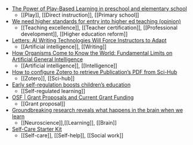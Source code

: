 - [The Power of Play-Based Learning in preschool and elementary school](https://www.edutopia.org/article/young-kids-power-play-based-learning)
	- [[Play]], [[Direct instruction]], [[Primary school]]
- [We need higher standards for entry into higher ed teaching (opinion)](https://www.insidehighered.com/advice/2022/10/19/we-need-higher-standards-entry-higher-ed-teaching-opinion)
	- [[Teaching excellence]], [[Teacher certification]], [[Professional development]], [[Higher education reform]]
- [Letters: AI Writing Technologies Will Force Instructors to Adapt](https://www.chronicle.com/blogs/letters/ai-writing-technologies-will-force-instructors-to-adapt?cid=gen_sign_in)
	- [[Artificial intelligence]], [[Writing]]
- [How Organisms Come to Know the World: Fundamental Limits on Artificial General Intelligence](https://www.dialecticalsystems.eu/publications/new-paper-a-roli-j-jaeger-s-kauffman-2022-how-organisms-come-to-know-the-world-fundamental-limits-on-artificial-general-intelligence/)
	- [[Artificial intelligence]], [[Intelligence]]
- [How to configure Zotero to retrieve Publication’s PDF from Sci-Hub](https://gagarine.medium.com/use-sci-hub-with-zotero-as-a-fall-back-pdf-resolver-cf139eb2cea7)
	- [[Zotero]], [[Sci-hub]]
- [Early self-regulation boosts children’s education](https://www.eurekalert.org/news-releases/967846)
	- [[Self-regulated learning]]
- [OSF | Grant Proposals and Current Grant Funding](https://osf.io/8km72/)
	- [[Grant proposal]]
- [Groundbreaking research reveals what happens in the brain when we learn](https://www.thebrighterside.news/post/groundbreaking-research-reveals-what-happens-in-the-brain-when-we-learn)
	- [[Neuroscience]],[[Learning]], [[Brain]]
- [Self-Care Starter Kit](https://socialwork.buffalo.edu/resources/self-care-starter-kit.html)
	- [[Self-care]], [[Self-help]], [[Social work]]
